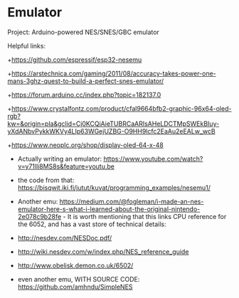 # Emulator


Project: Arduino-powered NES/SNES/GBC emulator

Helpful links: 

+https://github.com/espressif/esp32-nesemu

+https://arstechnica.com/gaming/2011/08/accuracy-takes-power-one-mans-3ghz-quest-to-build-a-perfect-snes-emulator/

+https://forum.arduino.cc/index.php?topic=182137.0

+https://www.crystalfontz.com/product/cfal9664bfb2-graphic-96x64-oled-rgb?kw=&origin=pla&gclid=Cj0KCQiAieTUBRCaARIsAHeLDCTMpSWEkBIuy-yXdANbvPykkWKVy4LIp63WGejUZBG-O9HH9lcfc2EaAu2eEALw_wcB

+https://www.neoplc.org/shop/display-oled-64-x-48

+ Actually writing an emulator: https://www.youtube.com/watch?v=y71lli8MS8s&feature=youtu.be

+ the code from that: https://bisqwit.iki.fi/jutut/kuvat/programming_examples/nesemu1/

+ Another emu: https://medium.com/@fogleman/i-made-an-nes-emulator-here-s-what-i-learned-about-the-original-nintendo-2e078c9b28fe - It is worth mentioning that this links CPU reference for the 6052, and has a vast store of technical details:
+ http://nesdev.com/NESDoc.pdf/
+ http://wiki.nesdev.com/w/index.php/NES_reference_guide
+ http://www.obelisk.demon.co.uk/6502/

+ even another emu, WITH SOURCE CODE: https://github.com/amhndu/SimpleNES
